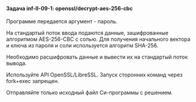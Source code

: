 #### Задача inf-II-09-1: openssl/decrypt-aes-256-cbc
Программе передается аргумент - пароль.

На стандартый поток ввода подаются данные, зашифрованные алгоритмом AES-256-CBC с солью. Для получения начального вектора и ключа из пароля и соли используется алгоритм SHA-256.

Необходимо расшифровать данные и вывести их на стандартый поток вывода.

Используйте API OpenSSL/LibreSSL. Запуск сторонних команд через fork+exec запрещен.

Отправляйте только исходный файл Си-программы с решением.


